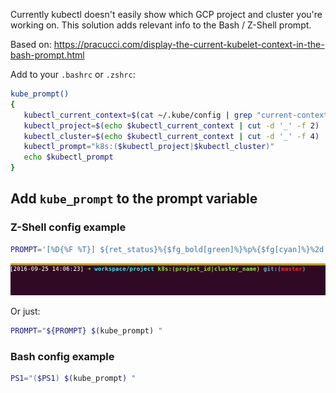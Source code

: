 Currently kubectl doesn't easily show which GCP project and cluster you're working on. This solution adds relevant info to the Bash / Z-Shell prompt.

Based on: https://pracucci.com/display-the-current-kubelet-context-in-the-bash-prompt.html

Add to your `.bashrc` or `.zshrc`:

````bash
kube_prompt()
{
   kubectl_current_context=$(cat ~/.kube/config | grep "current-context:" | sed "s/current-context: //")
   kubectl_project=$(echo $kubectl_current_context | cut -d '_' -f 2)
   kubectl_cluster=$(echo $kubectl_current_context | cut -d '_' -f 4)
   kubectl_prompt="k8s:($kubectl_project|$kubectl_cluster)"
   echo $kubectl_prompt
}
````

## Add `kube_prompt` to the prompt variable

### Z-Shell config example

````bash
PROMPT='[%D{%F %T}] ${ret_status}%{$fg_bold[green]%}%p%{$fg[cyan]%}%2d %{$fg_bold[green]%}$(kube_prompt) %{$fg_bold[blue]%}$(git_prompt_info)$(hg_prompt_info)%{$fg_bold[blue]%} % %{$reset_color%}'
````
![kubectl example](images/kubectl_prompt_zsh.png?raw=true "Kubectl Z-Shell example")

Or just:

````bash
PROMPT="${PROMPT} $(kube_prompt) "
````

### Bash config example

````bash
PS1="($PS1) $(kube_prompt) "
````

